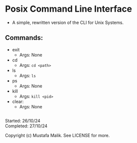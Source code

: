 # Posix Command Line Interface

- A simple, rewritten version of the CLI for Unix Systems.

## Commands:

- exit
    - Args: None
- cd
    - Args: `cd <path>`
- ls
    - Args: `ls`
- ps
    - Args: None
- kill
    - Args: `kill <pid>`
- clear:
    - Args: None

## 

Started: 26/10/24
<br/>
Completed: 27/10/24

Copyright (c) Mustafa Malik. See LICENSE for more.
